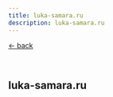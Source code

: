 ```yaml
---
title: luka-samara.ru
description: luka-samara.ru
---
```


[← back](/work/)

<br>

## luka-samara.ru
